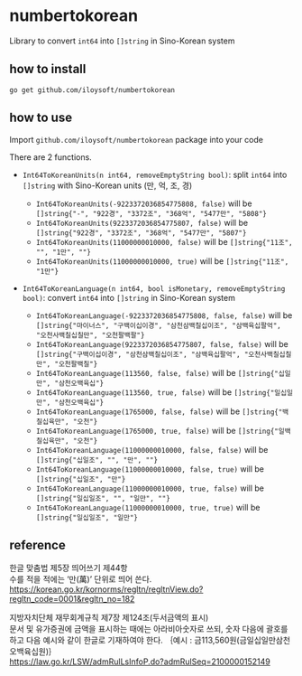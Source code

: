 
# numbertokorean

Library to convert `int64` into `[]string` in Sino-Korean system

## how to install

```
go get github.com/iloysoft/numbertokorean
```

## how to use

Import `github.com/iloysoft/numbertokorean` package into your code

There are 2 functions.

- `Int64ToKoreanUnits(n int64, removeEmptyString bool)`: split `int64` into `[]string` with Sino-Korean units (만, 억, 조, 경)
    - `Int64ToKoreanUnits(-9223372036854775808, false)` will be `[]string{"-", "922경", "3372조", "368억", "5477만", "5808"}`
    - `Int64ToKoreanUnits(9223372036854775807, false)` will be `[]string{"922경", "3372조", "368억", "5477만", "5807"}`
    - `Int64ToKoreanUnits(11000000010000, false)` will be `[]string{"11조", "", "1만", ""}`
    - `Int64ToKoreanUnits(11000000010000, true)` will be `[]string{"11조", "1만"}`

- `Int64ToKoreanLanguage(n int64, bool isMonetary, removeEmptyString bool)`: convert `int64` into `[]string` in Sino-Korean system
    - `Int64ToKoreanLanguage(-9223372036854775808, false, false)` will be `[]string{"마이너스", "구백이십이경", "삼천삼백칠십이조", "삼백육십팔억", "오천사백칠십칠만", "오천팔백팔"}`
    - `Int64ToKoreanLanguage(9223372036854775807, false, false)` will be `[]string{"구백이십이경", "삼천삼백칠십이조", "삼백육십팔억", "오천사백칠십칠만", "오천팔백칠"}`
    - `Int64ToKoreanLanguage(113560, false, false)` will be `[]string{"십일만", "삼천오백육십"}`
    - `Int64ToKoreanLanguage(113560, true, false)` will be `[]string{"일십일만", "삼천오백육십"}`
    - `Int64ToKoreanLanguage(1765000, false, false)` will be `[]string{"백칠십육만", "오천"}`
    - `Int64ToKoreanLanguage(1765000, true, false)` will be `[]string{"일백칠십육만", "오천"}`
    - `Int64ToKoreanLanguage(11000000010000, false, false)` will be `[]string{"십일조", "", "만", ""}`
    - `Int64ToKoreanLanguage(11000000010000, false, true)` will be `[]string{"십일조", "만"}`
    - `Int64ToKoreanLanguage(11000000010000, true, false)` will be `[]string{"일십일조", "", "일만", ""}`
    - `Int64ToKoreanLanguage(11000000010000, true, true)` will be `[]string{"일십일조", "일만"}`

## reference

한글 맞춤법 제5장 띄어쓰기 제44항 \
수를 적을 적에는 ‘만(萬)’ 단위로 띄어 쓴다. \
https://korean.go.kr/kornorms/regltn/regltnView.do?regltn_code=0001&regltn_no=182

지방자치단체 재무회계규칙 제7장 제124조(두서금액의 표시) \
문서 및 유가증권에 금액을 표시하는 때에는 아라비아숫자로 쓰되, 숫자 다음에 괄호를 하고 다음 예시와 같이 한글로 기재하여야 한다. ｛예시 : 금113,560원(금일십일만삼천오백육십원)｝\
https://law.go.kr/LSW/admRulLsInfoP.do?admRulSeq=2100000152149


